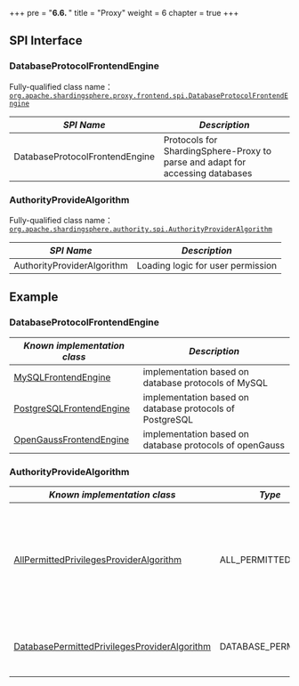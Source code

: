 +++
pre = "<b>6.6. </b>"
title = "Proxy"
weight = 6
chapter = true
+++

## SPI Interface

### DatabaseProtocolFrontendEngine

Fully-qualified class name：[`org.apache.shardingsphere.proxy.frontend.spi.DatabaseProtocolFrontendEngine`](https://github.com/apache/shardingsphere/blob/aac0d3026e00575114701be603ec189a02a45747/shardingsphere-proxy/shardingsphere-proxy-frontend/shardingsphere-proxy-frontend-spi/src/main/java/org/apache/shardingsphere/proxy/frontend/spi/DatabaseProtocolFrontendEngine.java)

| *SPI Name*                       | *Description*                                      |
| ------------------------------- | ---------------------------------------------- |
| DatabaseProtocolFrontendEngine  | Protocols for ShardingSphere-Proxy to parse and adapt for accessing databases |

### AuthorityProvideAlgorithm

Fully-qualified class name：[`org.apache.shardingsphere.authority.spi.AuthorityProviderAlgorithm`](https://github.com/apache/shardingsphere/blob/aac0d3026e00575114701be603ec189a02a45747/shardingsphere-kernel/shardingsphere-authority/shardingsphere-authority-api/src/main/java/org/apache/shardingsphere/authority/spi/AuthorityProviderAlgorithm.java)

| *SPI Name*                       | *Description*                    |
| ------------------------------- | ---------------------------- |
| AuthorityProviderAlgorithm      | Loading logic for user permission|


## Example

### DatabaseProtocolFrontendEngine

| *Known implementation class*               | *Description*                      |
| ------------------------ | ---------------------------- |
| [MySQLFrontendEngine](https://github.com/apache/shardingsphere/blob/aac0d3026e00575114701be603ec189a02a45747/shardingsphere-proxy/shardingsphere-proxy-frontend/shardingsphere-proxy-frontend-mysql/src/main/java/org/apache/shardingsphere/proxy/frontend/mysql/MySQLFrontendEngine.java)      | implementation based on database protocols of MySQL |
| [PostgreSQLFrontendEngine](https://github.com/apache/shardingsphere/blob/aac0d3026e00575114701be603ec189a02a45747/shardingsphere-proxy/shardingsphere-proxy-frontend/shardingsphere-proxy-frontend-postgresql/src/main/java/org/apache/shardingsphere/proxy/frontend/postgresql/PostgreSQLFrontendEngine.java) |  implementation based on database protocols of PostgreSQL |
| [OpenGaussFrontendEngine](https://github.com/apache/shardingsphere/blob/dec5581af372e1e7daa487800867265ef99bb07c/shardingsphere-proxy/shardingsphere-proxy-frontend/shardingsphere-proxy-frontend-opengauss/src/main/java/org/apache/shardingsphere/proxy/frontend/opengauss/OpenGaussFrontendEngine.java)  |  implementation based on database protocols of openGauss|

### AuthorityProvideAlgorithm

| *Known implementation class*                                          | *Type*            | *Description*                                                                          |
|-----------------------------------------------------| ----------------  |----------------------------------------------------------------------------------- |
| [AllPermittedPrivilegesProviderAlgorithm](https://github.com/apache/shardingsphere/blob/dec5581af372e1e7daa487800867265ef99bb07c/shardingsphere-kernel/shardingsphere-authority/shardingsphere-authority-core/src/main/java/org/apache/shardingsphere/authority/provider/simple/AllPermittedPrivilegesProviderAlgorithm.java)             | ALL_PERMITTED     | Grant all permissions by default (no forensics), no interaction with the actual database |
| [DatabasePermittedPrivilegesProviderAlgorithm](https://github.com/apache/shardingsphere/blob/dec5581af372e1e7daa487800867265ef99bb07c/shardingsphere-kernel/shardingsphere-authority/shardingsphere-authority-core/src/main/java/org/apache/shardingsphere/authority/provider/database/DatabasePermittedPrivilegesProviderAlgorithm.java)          | DATABASE_PERMITTED| Permissions configured by user-database-mappings |
